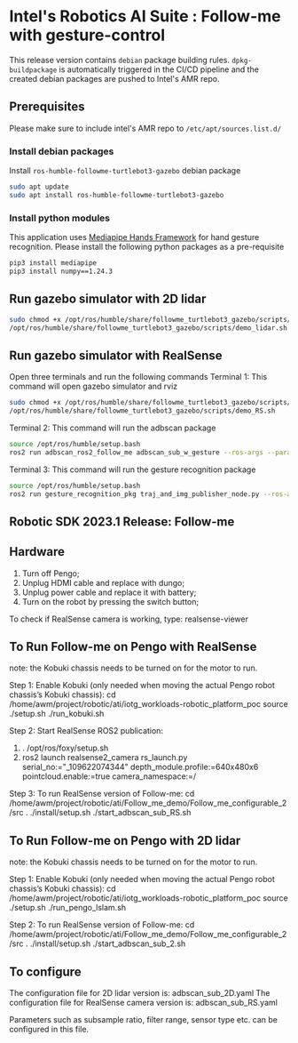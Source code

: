 # Intel's Robotics AI Suite : Follow-me with gesture-control

This release version contains `debian` package building rules. `dpkg-buildpackage` is automatically triggered in the CI/CD pipeline and the created debian packages are pushed to Intel's AMR repo.

## Prerequisites

Please make sure to include intel's AMR repo to `/etc/apt/sources.list.d/`

### Install debian packages

Install `ros-humble-followme-turtlebot3-gazebo` debian package

```bash
sudo apt update
sudo apt install ros-humble-followme-turtlebot3-gazebo
```

### Install python modules

This application uses [Mediapipe Hands Framework](https://mediapipe.readthedocs.io/en/latest/solutions/hands.html) for hand gesture recognition. Please install the following python packages as a pre-requisite

```bash
pip3 install mediapipe
pip3 install numpy==1.24.3
```

## Run gazebo simulator with 2D lidar

```bash
sudo chmod +x /opt/ros/humble/share/followme_turtlebot3_gazebo/scripts/demo_lidar.sh
/opt/ros/humble/share/followme_turtlebot3_gazebo/scripts/demo_lidar.sh
```

## Run gazebo simulator with RealSense

Open three terminals and run the following commands
Terminal 1: This command will open gazebo simulator and rviz

```bash
sudo chmod +x /opt/ros/humble/share/followme_turtlebot3_gazebo/scripts/demo_RS.sh
/opt/ros/humble/share/followme_turtlebot3_gazebo/scripts/demo_RS.sh
```

Terminal 2:  This command will run the adbscan package

```bash
source /opt/ros/humble/setup.bash 
ros2 run adbscan_ros2_follow_me adbscan_sub_w_gesture --ros-args --params-file /opt/ros/humble/share/adbscan_ros2_follow_me/config/adbscan_sub_RS.yaml -r cmd_vel:=tb3/cmd_vel
 ```  

Terminal 3: This command will run the gesture recognition package

```bash
source /opt/ros/humble/setup.bash 
ros2 run gesture_recognition_pkg traj_and_img_publisher_node.py --ros-args --params-file /opt/ros/humble/share/gesture_recognition_pkg/config/gesture_recognition.yaml
 ```

## Robotic SDK 2023.1 Release: Follow-me

## Hardware

1. Turn off Pengo;
2. Unplug HDMI cable and replace with dungo;
3. Unplug power cable and replace it with battery;
4. Turn on the robot by pressing the switch button;

To check if RealSense camera is working, type:
realsense-viewer

## To Run Follow-me on Pengo with RealSense

note: the Kobuki chassis needs to be turned on for the motor to run.

Step 1: Enable Kobuki (only needed when moving the actual Pengo robot chassis’s Kobuki chassis):
cd /home/awm/project/robotic/ati/iotg_workloads-robotic_platform_poc
source ./setup.sh
./run_kobuki.sh

Step 2: Start RealSense ROS2 publication:

1. . /opt/ros/foxy/setup.sh
2. ros2 launch realsense2_camera rs_launch.py serial_no:="_109622074344" depth_module.profile:=640x480x6 pointcloud.enable:=true camera_namespace:=/

Step 3: To run RealSense version of Follow-me:
cd /home/awm/project/robotic/ati/Follow_me_demo/Follow_me_configurable_2/src
. ./install/setup.sh
./start_adbscan_sub_RS.sh

## To Run Follow-me on Pengo with 2D lidar

note: the Kobuki chassis needs to be turned on for the motor to run.

Step 1: Enable Kobuki (only needed when moving the actual Pengo robot chassis’s Kobuki chassis):
cd /home/awm/project/robotic/ati/iotg_workloads-robotic_platform_poc
source ./setup.sh
./run_pengo_lslam.sh

Step 2: To run RealSense version of Follow-me:
cd /home/awm/project/robotic/ati/Follow_me_demo/Follow_me_configurable_2/src
. ./install/setup.sh
./start_adbscan_sub_2.sh

## To configure

The configuration file for 2D lidar version is: adbscan_sub_2D.yaml
The configuration file for RealSense camera version is: adbscan_sub_RS.yaml

Parameters such as subsample ratio, filter range, sensor type etc. can be configured in this file.  
